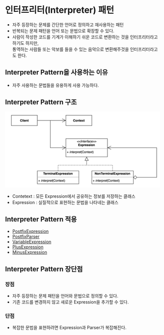 # 인터프리터(Interpreter) 패턴
- 자주 등장하는 문제를 간단한 언어로 정의하고 재사용하는 패턴
- 반복되는 문제 패턴을 언어 또는 문법으로 확장할 수 있다.
- 사람이 작성한 코드를 기계가 이해하기 쉬운 코드로 변환하는 것을 인터프리터라고 하기도 하지만,  
통역하는 사람들 또는 악보를 들을 수 있는 음악으로 변환해주것을 인터프리터라고도 한다.

## Interpreter Pattern을 사용하는 이유
- 자주 사용하는 문법들을 유용하게 사용 가능하다.

## Interpreter Pattern 구조
![Interpreter.png](Interpreter.png)
- Contetext : 모든 Expression에서 공유하는 정보를 저장하는 클래스
- Expression : 실질적으로 표현하는 문법을 나타네는 클래스

## Interpreter Pattern 적용
- [PostfixExpression](simple%2FPostfixExpression.java)
- [PostfixParser](simple%2FPostfixParser.java)
- [VariableExpression](simple%2FVariableExpression.java)
- [PlusExpression](simple%2FPlusExpression.java)
- [MinusExpression](simple%2FMinusExpression.java)

## Interpreter Pattern 장단점
### 장점
- 자주 등장하는 문제 패턴을 언어와 문법으로 정의할 수 있다.
- 기존 코드를 변경하지 않고 새로운 Expression을 추가할 수 있다.
### 단점
- 복잡한 문법을 표현하려면 Expression과 Parser가 복잡해진다.
